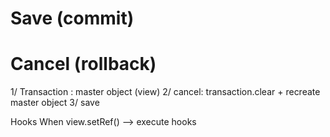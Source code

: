 
# Save (commit) 
# Cancel (rollback) 

1/ Transaction : master object (view)
2/ cancel: transaction.clear + recreate master object
3/ save 



Hooks
When view.setRef() --> execute hooks